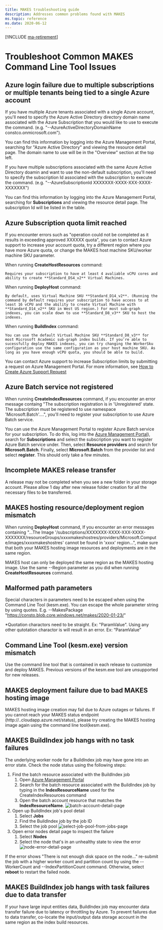 ```yaml
---
title: MAKES troubleshooting guide
description: Addresses common problems found with MAKES
ms.topic: reference
ms.date: 2020-06-12
---
```

[!INCLUDE [ma-retirement](../includes/ma-retirement.md)]

# Troubleshoot Common MAKES Command Line Tool Issues

## Azure login failure due to multiple subscriptions or multiple tenants being tied to a single Azure account

If you have multiple Azure tenants associated with a single Azure account, you'll need to specify the Azure Active Directory directory domain name associated with the Azure Subscription that you would like to use to execute the command. (e.g. "--AzureActiveDirectoryDomainName constco.onmicrosoft.com").  

You can find this information by logging into the Azure Management Portal, searching for "Azure Active Directory" and viewing the resource detail page. The domain name to use will be in the "Overview" section at the top left.

If you have multiple subscriptions associated with the same Azure Active Directory doamin and want to use the non-default subscription, you'll need to specify the subscription Id associated with the subscription to execute the command. (e.g. "--AzureSubscriptionId XXXXXXX-XXXX-XXX-XXXX-XXXXXXX")

You can find this information by logging into the Azure Management Portal, searching for **Subscriptions** and viewing the resource detail page. The subscription Id will be listed in the table.

## Azure Subscription quota limit reached

If you encounter errors such as "operation could not be completed as it results in exceeding approved XXXXXX quota", you can to contact Azure support to increase your account quota, try a different region where you have more Azure quota, or change the MAKES host machine SKU/worker machine SKU parameter. 

When running **CreateHostResources** command:

    Requires your subscription to have at least 4 avaliable vCPU cores and ability to create **Standard_DS4_v2** Virtual Machines. 

When running **DeployHost** command:

    By default, uses Virtual Machine SKU **Standard_D14_v2**. (Running the command by default requires your subscription to have access to at least 16 vCPU and the ability to create Virtual Machine with **Standard_D14_v2** SKU in West US region.) For most sub-graph indexes, you can scale down to use **Standard_D8_v3** SKU to host the indexes. 

When running **BuildIndex** command:

    You can use the default Virtual Machine SKU **Standard_D8_v3** for most Microsoft Academic sub-graph index builds. If you're able to sucessfully deploy MAKES indexes, you can try changing the WorkerSku configuration use the same configuration as your host machine SKU. As long as you have enough vCPU quota, you should be able to build.

You can contact Azure support to increase Subscription limits by submitting a request on Azure Management Portal. For more information, see [How to Create Azure Support Request](https://docs.microsoft.com/azure/azure-portal/supportability/how-to-create-azure-support-request)

## Azure Batch service not registered

When running **CreateIndexResources** command, if you encounter an error message containg "The subscription registration is in 'Unregistered' state. The subscription must be registered to use namespace 'Microsoft.Batch'....", you'll need to register your subscription to use Azure Batch service.

You can use the Azure Management Portal to register Azure Batch service for your subscription. To do this, log into the [Azure Management Portal](https://portal.azure.com)), search for **Subscriptions** and select the subscription you want to register Azure Batch service under. Then, select **Resource providers** and search for **Microsoft.Batch**. Finally, select **Microsoft.Batch** from the provider list and select **register**. This should only take a few minutes.

## Incomplete MAKES release transfer

A release may not be completed when you see a new folder in your storage account. Please allow 1 day after new release folder creation for all the necessary files to be transferred.

## MAKES hosting resource/deployment region mismatch

When running **DeployHost** command, If you encounter an error messages containing "...The Image '/subscriptions/XXXXXXX-XXXX-XXX-XXXX-XXXXXXX/resourceGroups/xxxxmakeshostres/providers/Microsoft.Compute/images/xxxxmakeshostres' cannot be found in 'xxxx' region...", make sure that both your MAKES hosting image resources and deployments are in the same region.

MAKES host can only be deployed the same region as the MAKES hosting image. Use the same --Region parameter as you did when running **CreateHostResources** command.

## Malformed path parameters

Special characters in parameters need to be escaped when using the Command Line Tool (kesm.exe). You can escape the whole parameter string by using quotes. E.g. --MakesPackage "https://consto.blob.core.windows.net/makes/2020-01-23/"

*Quotation charactors need to be straight. Ex: "ParamValue". Using any other qutotation charactor is will result in an error.  Ex: “ParamValue”

## Command Line Tool (kesm.exe) version mismatch

Use the command line tool that is contained in each release to customize and deploy MAKES. Previous versions of the kesm.exe tool are unsupported for new releases.  

## MAKES deployment failure due to bad MAKES hosting image  

MAKES hosting image creation may fail due to Azure outages or failures. If you cannot reach your MAKES status endpoint (http://<deploymentName>.<deploymentRegion>.cloudapp.azure.net/status), please try creating the MAKES hosting image again using the command line tool(kesm.exe).

## MAKES BuildIndex job hangs with no task failures

The underlying worker node for a BuildIndex job may have gone into an error state. Check the node status using the following steps:  

1. Find the batch resource associated with the BuildIndex job
    1. Open [Azure Management Portal](https://portal.azure.com)
    1. Search for the batch resource associated with the BuildIndex job by typing in the **IndexResourceName** used for the CreateIndexResources command
    1. Open the batch account resource that matches the **IndexResourceName**.
        ![batch-account-detail-page](media/batch-account-detail-page.png)
1. Open up BuildIndex job's pool detail
    1. Select **Jobs**
    1. Find the BuildIndex job by the job ID
    1. Select the job pool
        ![select-job-pool-from-jobs-page](media/select-job-pool-from-jobs-page.png)
1. Open error nodes detail page to inspect the  failure
    1. Select **Nodes**
    1. Select the node that's in an unhealthy state to view the error
        ![node-error-detail-page](media/node-error-detail-page.png)

If the error shows "There is not enough disk space on the node..." re-submit the job with a higher worker count and partition count by using the --WorkerCount and --IndexPartitionCount command. Otherwise, select **reboot** to restart the failed node.  

## MAKES BuildIndex job hangs with task failures due to data transfer

If your have large input entities data, BuildIndex job may encounter data transfer failure due to latency or throttling by Azure. To prevent failures due to data transfer, co-locate the input/output data storage account in the same region as the index build resources.

